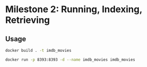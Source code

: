 # Milestone 2: Running, Indexing, Retrieving

## Usage

```sh
docker build . -t imdb_movies

docker run -p 8393:8393 -d --name imdb_movies imdb_movies
```